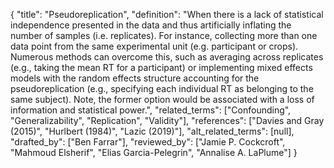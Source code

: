 {
    "title": "Pseudoreplication",
    "definition": "When there is a lack of statistical independence presented in the data and thus artificially inflating the number of samples (i.e. replicates). For instance, collecting more than one data point from the same experimental unit (e.g. participant or crops). Numerous methods can overcome this, such as averaging across replicates (e.g., taking the mean RT for a participant) or implementing mixed effects models with the random effects structure accounting for the pseudoreplication (e.g., specifying each individual RT as belonging to the same subject). Note, the former option would be associated with a loss of information and statistical power.",
    "related_terms": ["Confounding", "Generalizability", "Replication", "Validity"],
    "references": ["Davies and Gray (2015)", "Hurlbert (1984)", "Lazic (2019)"],
    "alt_related_terms": [null],
    "drafted_by": ["Ben Farrar"],
    "reviewed_by": ["Jamie P. Cockcroft", "Mahmoud Elsherif", "Elias Garcia-Pelegrin", "Annalise A. LaPlume"]
  }
